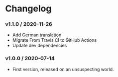 Changelog
=========

### v1.1.0 / 2020-11-26

  - Add German translation
  - Migrate From Travis CI to GitHub Actions
  - Update dev dependencies

### v1.0.0 / 2020-07-14

  - First version, released on an unsuspecting world.
